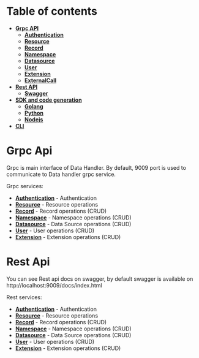 # Table of contents

* [**Grpc API**](#grpc-api)
    * [**Authentication**](#authentication)
    * [**Resource**](#resource)
    * [**Record**](#record)
    * [**Namespace**](#namespace)
    * [**Datasource**](#data-source)
    * [**User**](#user)
    * [**Extension**](#extension)
    * [**ExternalCall**](#external-call)
* [**Rest API**](#rest-api)
    * [**Swagger**](#swagger)
* [**SDK and code generation**](#sdk)
    * [**Golang**](#golang)
    * [**Python**](#python)
    * [**Nodejs**](#nodejs)
* [**CLI**](#cli)

# Grpc Api

Grpc is main interface of Data Handler. By default, 9009 port is used to communicate to Data handler grpc service.

Grpc services:

* [**Authentication**](proto#authentication-service) - Authentication
* [**Resource**](proto#resource-service) - Resource operations
* [**Record**](proto#record-service) - Record operations (CRUD)
* [**Namespace**](proto#namespace-service) - Namespace operations (CRUD)
* [**Datasource**](proto#datasource-service) - Data Source operations (CRUD)
* [**User**](proto#user-service) - User operations (CRUD)
* [**Extension**](proto#extension-service) - Extension operations (CRUD)

# Rest Api

You can see Rest api docs on swagger, by default swagger is available on http://localhost:9009/docs/index.html

Rest services:
* [**Authentication**](openapi.md#authentication) - Authentication
* [**Resource**](openapi#resourceget) - Resource operations
* [**Record**](openapi#recordget) - Record operations (CRUD)
* [**Namespace**](openapi#namespaceget) - Namespace operations (CRUD)
* [**Datasource**](openapi#datasourceget) - Data Source operations (CRUD)
* [**User**](openapi#userget) - User operations (CRUD)
* [**Extension**](openapi#extensionget) - Extension operations (CRUD)
